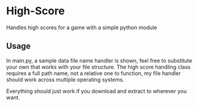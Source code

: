 # High-Score
Handles high scores for a game with a simple python module

## Usage
In main.py, a sample data file name handler is shown, feel free to substitute your own that works with your file structure. The high score handling class requires a full path name, not a relative one to function, my file handler should work across multiple operating systems.

Everything should just work if you download and extract to wherever you want.
